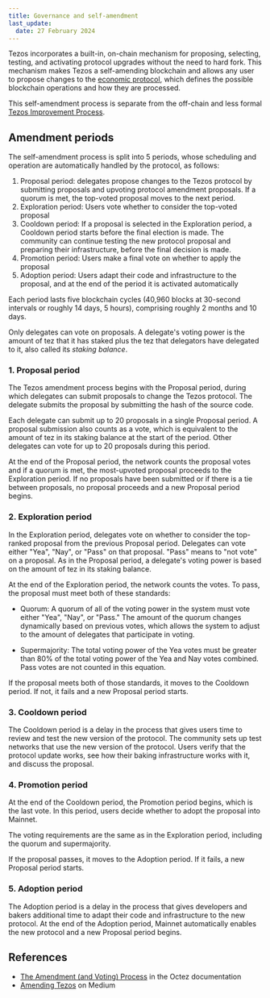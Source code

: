 ```yaml
---
title: Governance and self-amendment
last_update:
  date: 27 February 2024
---
```


Tezos incorporates a built-in, on-chain mechanism for proposing, selecting, testing, and activating protocol upgrades without the need to hard fork.
This mechanism makes Tezos a self-amending blockchain and allows any user to propose changes to the [economic protocol](/architecture/nodes), which defines the possible blockchain operations and how they are processed.

This self-amendment process is separate from the off-chain and less formal [Tezos Improvement Process](/architecture/governance/improvement-process).

## Amendment periods

The self-amendment process is split into 5 periods, whose scheduling and operation are automatically handled by the protocol, as follows:

1. Proposal period: delegates propose changes to the Tezos protocol by submitting proposals and upvoting protocol amendment proposals.
If a quorum is met, the top-voted proposal moves to the next period.
1. Exploration period: Users vote whether to consider the top-voted proposal
1. Cooldown period: If a proposal is selected in the Exploration period, a Cooldown period starts before the final election is made. The community can continue testing the new protocol proposal and preparing their infrastructure, before the final decision is made.
1. Promotion period: Users make a final vote on whether to apply the proposal
1. Adoption period: Users adapt their code and infrastructure to the proposal, and at the end of the period it is activated automatically

Each period lasts five blockchain cycles (40,960 blocks at 30-second intervals or roughly 14 days, 5 hours), comprising roughly 2 months and 10 days.

Only delegates can vote on proposals.
A delegate's voting power is the amount of tez that it has staked plus the tez that delegators have delegated to it, also called its _staking balance_.

### 1. Proposal period

The Tezos amendment process begins with the Proposal period, during which delegates can submit proposals to change the Tezos protocol.
The delegate submits the proposal by submitting the hash of the source code.

Each delegate can submit up to 20 proposals in a single Proposal period.
A proposal submission also counts as a vote, which is equivalent to the amount of tez in its staking balance at the start of the period.
Other delegates can vote for up to 20 proposals during this period.

At the end of the Proposal period, the network counts the proposal votes and if a quorum is met, the most-upvoted proposal proceeds to the Exploration period.
If no proposals have been submitted or if there is a tie between proposals, no proposal proceeds and a new Proposal period begins.

### 2. Exploration period

In the Exploration period, delegates vote on whether to consider the top-ranked proposal from the previous Proposal period.
Delegates can vote either "Yea", "Nay", or "Pass" on that proposal.
"Pass" means to "not vote" on a proposal.
As in the Proposal period, a delegate's voting power is based on the amount of tez in its staking balance.

At the end of the Exploration period, the network counts the votes.
To pass, the proposal must meet both of these standards:

- Quorum: A quorum of all of the voting power in the system must vote either "Yea", "Nay", or "Pass."
The amount of the quorum changes dynamically based on previous votes, which allows the system to adjust to the amount of delegates that participate in voting.

- Supermajority: The total voting power of the Yea votes must be greater than 80% of the total voting power of the Yea and Nay votes combined.
Pass votes are not counted in this equation.

If the proposal meets both of those standards, it moves to the Cooldown period.
If not, it fails and a new Proposal period starts.

### 3. Cooldown period

The Cooldown period is a delay in the process that gives users time to review and test the new version of the protocol.
The community sets up test networks that use the new version of the protocol.
Users verify that the protocol update works, see how their baking infrastructure works with it, and discuss the proposal.

### 4. Promotion period

At the end of the Cooldown period, the Promotion period begins, which is the last vote.
In this period, users decide whether to adopt the proposal into Mainnet.

The voting requirements are the same as in the Exploration period, including the quorum and supermajority.

If the proposal passes, it moves to the Adoption period.
If it fails, a new Proposal period starts.

### 5. Adoption period

The Adoption period is a delay in the process that gives developers and bakers additional time to adapt their code and infrastructure to the new protocol.
At the end of the Adoption period, Mainnet automatically enables the new protocol and a new Proposal period begins.

## References

- [The Amendment (and Voting) Process](https://tezos.gitlab.io/active/voting.html) in the Octez documentation
- [Amending Tezos](https://medium.com/tezos/amending-tezos-b77949d97e1e) on Medium
